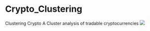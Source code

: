# Crypto_Clustering
Clustering Crypto
A Cluster analysis of tradable cryptocurrencies
![](https://i.stack.imgur.com/EKFve.png)
